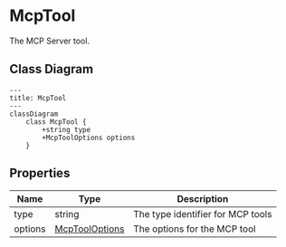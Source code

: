 # McpTool

The MCP Server tool.

## Class Diagram

```mermaid
---
title: McpTool
---
classDiagram
    class McpTool {
        +string type
        +McpToolOptions options
    }
```





## Properties

| Name | Type | Description |
| ---- | ---- | ----------- |
| type | string | The type identifier for MCP tools  |
| options | [McpToolOptions](McpToolOptions.md) | The options for the MCP tool  |



